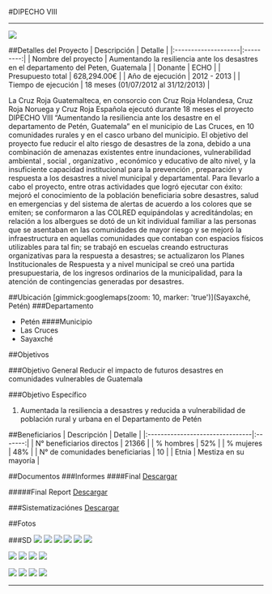 #DIPECHO VIII
- - - - - - - - - - - - - - - - - - - - - - - - - - - - - - - - - - -

![](p13-dipecho8/portada.jpg)

##Detalles del Proyecto
| Descripción         | Detalle   |
|:--------------------|:---------:|
| Nombre del proyecto | Aumentando la resiliencia ante los desastres en el departamento del Peten, Guatemala |
| Donante             | ECHO |
| Presupuesto total   | 628,294.00€ |
| Año de ejecución    | 2012 - 2013 |
| Tiempo de ejecución | 18 meses (01/07/2012 al 31/12/2013) |

La Cruz Roja Guatemalteca, en consorcio con Cruz Roja Holandesa, Cruz Roja Noruega y Cruz Roja Española ejecutó durante 18 meses el proyecto DIPECHO VIII “Aumentando la resiliencia ante los desastre en el departamento de Petén, Guatemala” en el municipio de Las Cruces, en 10  comunidades rurales y en el casco urbano del municipio. El objetivo del proyecto fue reducir el alto riesgo de desastres de la zona, debido a una combinación de amenazas existentes entre inundaciones, vulnerabilidad ambiental , social , organizativo , económico y educativo de alto nivel, y la insuficiente capacidad institucional para la prevención , preparación y respuesta a los desastres a nivel municipal y departamental. Para llevarlo a cabo el proyecto, entre otras actividades que logró ejecutar con éxito: mejoró el conocimiento de la población beneficiaria sobre desastres, salud en emergencias y del sistema de alertas de acuerdo a los colores que se emiten; se conformaron a las COLRED equipándolas y acreditándolas; en relación a los albergues se dotó de un kit individual familiar a las personas que se asentaban en las comunidades de mayor riesgo y se mejoró la infraestructura en aquellas comunidades que contaban con espacios físicos utilizables para tal fin; se trabajó en escuelas creando estructuras organizativas para la respuesta a desastres; se actualizaron los Planes Institucionales de Respuesta y a nivel municipal se creó una partida presupuestaria, de los ingresos ordinarios de la municipalidad, para la atención de contingencias generadas por desastres.

##Ubicación
[gimmick:googlemaps(zoom: 10, marker: 'true')](Sayaxché, Petén)
###Departamento
* Petén
####Municipio
* Las Cruces
* Sayaxché

##Objetivos

###Objetivo General
Reducir el impacto de futuros desastres en comunidades vulnerables de Guatemala

###Objetivo Específico
1. Aumentada la resiliencia a desastres y reducida a vulnerabilidad de población rural y urbana en el Departamento de Petén

##Beneficiarios
| Descripción                     | Detalle |
|:--------------------------------|:-------:|
| N° beneficiarios directos       | 21366 |
| % hombres                       | 52% |
| % mujeres                       | 48% |
| N° de comunidades beneficiarias | 10 |
| Etnia                           | Mestiza en su mayoría |

##Documentos
###Informes
####Final
<a class="media {}" href="proyectos/p13-dipecho8/2-informes/informe_final.pdf"></a>
<a class="descarga-pdf" href="p13-dipecho8/2-informes/informe_final.pdf">Descargar</a>

#####Final Report
<a class="media {}" href="proyectos/p13-dipecho8/2-informes/final_report_dipecho_viii.pdf"></a>
<a class="descarga-pdf" href="p13-dipecho8/2-informes/final_report_dipecho_viii.pdf">Descargar</a>


###Sistematizaciónes
<a class="media {}" href="proyectos/p13-dipecho8/2-informes/informe_sistematizacion_dipecho_viii.pdf"></a>
<a class="descarga-pdf" href="p13-dipecho8/2-informes/informe_sistematizacion_dipecho_viii.pdf">Descargar</a>

##Fotos

###SD
![](p13-dipecho8/6-fotografias/01-primeros_auxilios.jpg)
![](p13-dipecho8/6-fotografias/02-busqueda.jpg)
![](p13-dipecho8/6-fotografias/03-pap.jpg)
![](p13-dipecho8/6-fotografias/04-concurso_dibujo.jpg)
![](p13-dipecho8/6-fotografias/05-colred_monte_sinai.jpg)
![](p13-dipecho8/6-fotografias/06-riesgolandia.jpg)

![](p13-dipecho8/6-fotografias/07-micro_dipecho.jpg)
![](p13-dipecho8/6-fotografias/08-micro_dipecho.jpg)
![](p13-dipecho8/6-fotografias/09-primer_lugar_concurso_dibujo.jpg)
![](p13-dipecho8/6-fotografias/10-micro_dipecho.jpg)

![](p13-dipecho8/6-fotografias/11-micro_dipecho.jpg)
![](p13-dipecho8/6-fotografias/12-micro_dipecho.jpg)
![](p13-dipecho8/6-fotografias/13-micro_dipecho.jpg)
![](p13-dipecho8/6-fotografias/14-micro_dipecho.jpg)

- - - - - - - - - - - - - - - - - - - - - - - - - - - - - - - - - - -

[p01]: proyectos/p01.md	"Programa para el Desarrollo"
[p02]: proyectos/p02.md	"Cooperación Holandesa para Ayuda en Centroamérica -CHACA-"
[p03]: proyectos/p03.md	"Atención a la salud preventiva, agua y saneamiento en 12 comunidades de Alta Verapaz, Guatemala"
[p04]: proyectos/p04.md	"Fortalecimiento de las Capacidades para la mitigación de desastres en el Municipio de Cobán y 30 comunidades de la cuenca del Río Chixoy"
[p05]: proyectos/p05.md	"Reduciendo los Riesgos en Comunidades Vulnerables del  Municipio de Santo Domingo, Departamento de Suchitepéquez, Guatemala"
[p06]: proyectos/p06.md	"Fortaleciendo capacidades ante los riesgos de Cambio Climático en el Oriente de Guatemala"
[p07]: proyectos/p07.md	"Reducción de Vulnerabilidades ante los efectos del Cambio Climático en Guatemala, Fase II"
[p08]: proyectos/p08.md	"Trabajando juntos podemos reducir los riesgos en las comunidades vulnerables de Champerico y Retalhuleu, Guatemala"
[p09]: proyectos/p09.md	"Respuesta inmediata ante las inundaciones provocadas por la Tormenta AGATHA, en la región suroccidente de Guatemala"
[p10]: proyectos/p10.md	"Fortaleciendo la Resiliencia de las comunidades ante los efectos de los desastres en parcelamiento La Máquina, Suchitepéquez y Retalhuleu"
[p11]: proyectos/p11.md	"Reducción del riesgo de desastres incrementados por el Cambio Climático"
[p12]: proyectos/p12.md	"Respuesta Inmediata a los efectos de los sismos en el departamento de Santa Rosa, Guatemala"
[p13]: proyectos/p13.md	"Aumentando la resiliencia ante los desastres en el departamento del Peten, Guatemala"
[p14]: proyectos/p14.md	"Mejorando la Salud Materno Neonatal de Comunidades Vulnerables de San Marcos, Guatemala"

<script type="text/javascript">$('.media').media();</script>